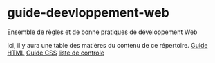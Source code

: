 # guide-deevloppement-web
Ensemble de règles et de bonne pratiques de développement Web

Ici, il y aura une table des matières du contenu de ce répertoire.
[Guide HTML](guide-html.md)
[Guide CSS](guide-css.md)
[liste de controle](liste-de-controle-101.md)
